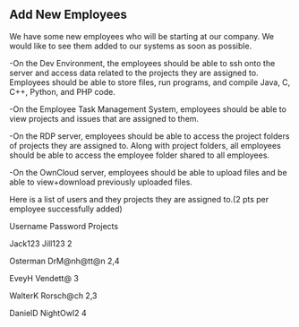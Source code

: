 Add New Employees
--------
We have some new employees who will be starting at our company. We would like to see them added to our systems as soon as possible.

-On the Dev Environment, the employees should be able to ssh onto the server and access data related to the projects they are assigned to.
Employees should be able to store files, run programs, and compile Java, C, C++, Python, and PHP code.

-On the Employee Task Management System, employees should be able to view projects and issues that are assigned to them.

-On the RDP server, employees should be able to access the project folders of projects they are assigned to. Along with project folders, all employees should be able to access the employee folder shared to all employees.

-On the OwnCloud server, employees should be able to upload files and be able to view+download previously uploaded files.

Here is a list of users and they projects they are assigned to.(2 pts per employee successfully added)

Username	Password	Projects

Jack123		Jill123		2

Osterman	DrM@nh@tt@n	2,4

EveyH		Vendett@	3

WalterK		Rorsch@ch	2,3

DanielD		NightOwl2	4
